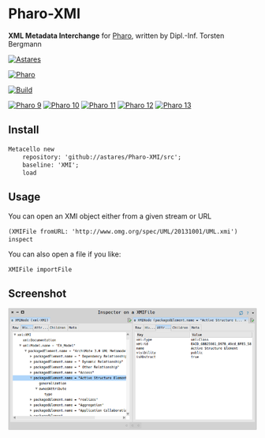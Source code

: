 # Pharo-XMI
**XML Metadata Interchange** for [Pharo](https://www.pharo.org), written by Dipl.-Inf. Torsten Bergmann

[![Astares](https://img.shields.io/badge/astares.com-08305C?style=flat&logo=data:image/svg%2bxml;base64,PHN2ZyB4bWxucz0iaHR0cDovL3d3dy53My5vcmcvMjAwMC9zdmciIGhlaWdodD0iNDQwIiB3aWR0aD0iNTAwIj48cG9seWdvbiBwb2ludHM9IjI1MCwwIDUwMCw0NDAgMCw0NDAiIHN0eWxlPSJmaWxsOndoaXRlIj48L3BvbHlnb24+PHBvbHlnb24gcG9pbnRzPSI1NSw0MjcgMjUwLDM1NSA0NDUsNDI3IiBzdHlsZT0iZmlsbDojMEE2MjlFIj48L3BvbHlnb24+PHBvbHlnb24gcG9pbnRzPSIyNSwgNDI1IDI0MywgMzUgMjQzLDM0MCIgc3R5bGU9ImZpbGw6Izg1QjVENCI+PC9wb2x5Z29uPjxwb2x5Z29uIHBvaW50cz0iNDc1LCA0MjUgMjU3LCAzNSAyNTcsMzQwIiBzdHlsZT0iZmlsbDojNTQ5NEJGIj48L3BvbHlnb24+PC9zdmc+)](https://www.astares.com)

[![Pharo](https://img.shields.io/static/v1?style=for-the-badge&message=Pharo&color=3297d4&logo=Harbor&logoColor=FFFFFF&label=)](https://www.pharo.org) 

[![Build](https://github.com/astares/Pharo-XMI/actions/workflows/build.yml/badge.svg)](https://github.com/astares/Pharo-XMI/actions/workflows/build.yml)

[![Pharo 9](https://img.shields.io/badge/Pharo-9.0-%23aac9ff.svg)](https://pharo.org/download)
[![Pharo 10](https://img.shields.io/badge/Pharo-10-%23aac9ff.svg)](https://pharo.org/download)
[![Pharo 11](https://img.shields.io/badge/Pharo-11-%23aac9ff.svg)](https://pharo.org/download)
[![Pharo 12](https://img.shields.io/badge/Pharo-12-%23aac9ff.svg)](https://pharo.org/download)
[![Pharo 13](https://img.shields.io/badge/Pharo-13-%23aac9ff.svg)](https://pharo.org/download)

Install
---------

```Smalltalk
Metacello new 
	repository: 'github://astares/Pharo-XMI/src';
	baseline: 'XMI';
	load 	
```	

Usage
---------
You can open an XMI object either from a given stream or URL
```Smalltalk
(XMIFile fromURL: 'http://www.omg.org/spec/UML/20131001/UML.xmi') inspect
```	

You can also open a file if you like:

```Smalltalk
XMIFile importFile
```	

Screenshot
---------
![XMI](images/xmi_gt.png)

